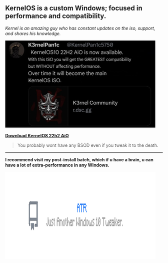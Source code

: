 ## KernelOS is a custom Windows; focused in performance and compatibility.

*Kernel is an amazing guy who has constant updates on the iso, support, and shares his knowledge.*

<img src="https://github.com/gzmatte/trash/blob/main/File_20231213-063633.jpg" width="480" height="278">

**[Download KernelOS 22h2 AiO](https://discord.gg/kernelos)**

> You probably wont have any BSOD even if you tweak it to the death.

----

**I recommend visit my post-install batch, which if u have a brain, u can have a lot of extra-performance in any Windows.**

[<img src="https://github.com/gzmatte/trash/blob/main/0ATR.png" width="480" height="278">](https://github.com/gzmatte/ATR)
